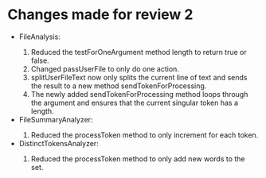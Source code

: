 # Changes made for review 2


<ul>
    <li>FileAnalysis:</li>
    <ol>
        <li>Reduced the testForOneArgument method length to return true or false.</li>
        <li>Changed passUserFile to only do one action.</li>
        <li>splitUserFileText now only splits the current line of text and sends the result to a new method sendTokenForProcessing.</li>
        <li>The newly added sendTokenForProcessing method loops through the argument and ensures that the current singular token has a length.</li>
    </ol>
    <li>FileSummaryAnalyzer:</li>
    <ol><li>Reduced the processToken method to only increment for each token.</li></ol>
    <li>DistinctTokensAnalyzer:</li>
    <ol><li>Reduced the processToken method to only add new words to the set.</li></ol>
</ul>